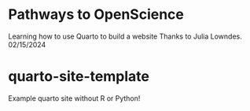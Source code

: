 # Pathways to OpenScience
Learning how to use Quarto to build a website
Thanks to Julia Lowndes.
02/15/2024

# quarto-site-template
Example quarto site without R or Python!
